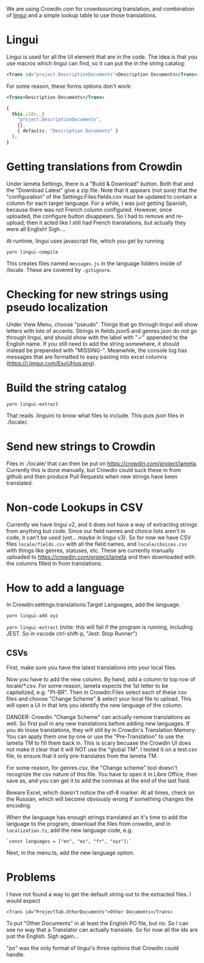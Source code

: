 We are using Crowdin.com for crowdsourcing translation, and combination of [lingui](https://lingui.js.org/) and a simple lookup table to use those translations.

# Lingui

Lingui is used for all the UI element that are in the code. The idea is that you use macros which lingui can find, so it can put the in the string catalog:

```xml
<Trans id="project.DescriptionDocuments">Description Documents</Trans>
```

For some reason, these forms options don't work:

```xml
<Trans>Description Documents</Trans>
```

```ts
{
  this.i18n._(
    "project.DescriptionDocuments",
    {},
    { defaults: "Description Documents" }
  );
}
```

# Getting translations from Crowdin

Under lameta Settings, there is a "Build & Download" button. Both that and the "Download Latest" give a zip file. Note that it appears (not sure) that the "configuration" of the Settings:Files:fields.csv must be updated to contain a column for each target language. For a while, I was just getting Spanish, because there was not French column configured. However, once uploaded, the configure button disappears. So I had to remove and re-upload; then it acted like I still had French translations, but actually they were all English! Sigh....

At runtime, lingui uses javascript file, which you get by running

`yarn lingui-compile`

This creates files named `messages.js` in the language folders inside of /locale. These are covered by `.gitignore`.

# Checking for new strings using pseudo localization

Under View Menu, choose "pseudo". Things that go through lingui will show letters with lots of accents. Strings in fields.json5 and genres.json do not go through lingui, and should show with the label with "✓" appended to the English name. If you still need to add the string somewhere, it should instead be prepended with "MISSING-". Meanwhile, the console log has messages that are formatted to easy pasting into excel columns (https://i.imgur.com/EsoUHyq.png).

# Build the string catalog

`yarn lingui-extract`

That reads .linguirc to know what files to include. This puts json files in ./locale/.

# Send new strings to Crowdin

Files in ./locale/ that can then be put on https://crowdin.com/project/lameta. Currently this is done manually, but Crowdin could suck these in from github and then produce Pull Requests when new strings have been translated.

# Non-code Lookups in CSV

Currently we have lingui v2, and it does not have a way of extracting strings from anything but code. Since our field names and choice lists aren't in code, it can't be used (yet... maybe in lingui v3). So for now we have CSV files `locale/fields.csv` with all the field names, and `locale/choices.csv` with things like genres, statuses, etc. These are currently manually uploaded to https://crowdin.com/project/lameta and then downloaded with the columns filled in from translations.

# How to add a language

In Crowdin:settings:translations:Target Languages, add the language.

`yarn lingui-add xyz`

`yarn lingui-extract` (note: this will fail if the program is running, including JEST. So in vscode ctrl-shift-p, "Jest: Stop Runner")

## CSVs

First, make sure you have the latest translations into your local files.

Now you have to add the new column. By hand, add a column to top row of locale/\*.csv. For some reason, lameta expects the 1st letter to be capitalized, e.g. "Pt-BR". Then in Crowdin:Files select each of these csv files and choose "Change Scheme" & select your local file to upload. This will open a UI in that lets you identify the new language of the column.

DANGER: Crowdin "Change Scheme" can actually remove translations as well. So first pull in any new translations before adding new languages.
If you do loose translations, they will still by in Crowdin's Translation Memory. You can apply them one by one or use the "Pre-Translation" to use the lameta TM to fill them back in. This is scary becuase the Crowdin UI does not make it clear that it will NOT use the "global TM". I tested it on a test.csv file, to ensure that it only pre-translates from the lameta TM.

For some reason, for genres.csv, the "Change scheme" tool doesn't recognize the csv nature of this file. You have to open it in Libre Office, then save as, and you can get it to add the commas at the end of the last field.

Beware Excel, which doesn't notice the utf-8 marker. At all times, check on the Russian, which will become obviously wrong if something changes the encoding.

When the language has enough strings translated an it's time to add the language to the program, download the files from crowdin, and in `localization.ts`, add the new language code, e.g.

    `const languages = ["en", "es", "fr", "xyz"];`

Next, in the menu.ts, add the new language option.

# Problems

I have not found a way to get the default string out to the extracted files. I would expect

```
<Trans id="ProjectTab.OtherDocuments">Other Documents</Trans>
```

To put "Other Documents" in at least the English PO file, but no. So I can see no way that a Translator can actually translate. So for now all the ids are just the English. Sigh again...

"po" was the only format of lingui's three options that Crowdin could handle.
